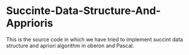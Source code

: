 # Succinte-Data-Structure-And-Apprioris
This is the source code in which  we have tried to implement succint data structure and apriori algorithm in oberon and Pascal.
